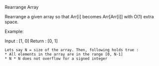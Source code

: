 Rearrange Array

Rearrange a given array so that Arr[i] becomes Arr[Arr[i]] with O(1) extra space.

Example:

Input : [1, 0]
Return : [0, 1]

    Lets say N = size of the array. Then, following holds true :
    * All elements in the array are in the range [0, N-1]
    * N * N does not overflow for a signed integer 

